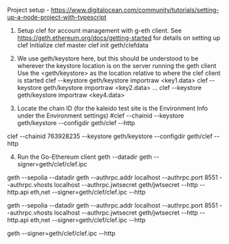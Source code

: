 Project setup - https://www.digitalocean.com/community/tutorials/setting-up-a-node-project-with-typescript

1. Setup clef for account management with g-eth client. See https://geth.ethereum.org/docs/getting-started for details on setting up clef
Initialize clef master
clef init geth/clefdata 


2. We use geth/keystore here, but this should be understood to be wherever the keystore location is on the server running the geth client
Use the <geth/keystore> as the location relative to where the clef client is started
clef --keystore geth/keystore importraw <key1.data>
clef --keystore geth/keystore importraw <key2.data>
...
clef --keystore geth/keystore importraw <key4.data>



3. Locate the chain ID (for the kaleido test site is the Environment Info under the Environment settings)
#clef --chainid <ID> --keystore geth/keystore --configdir geth/clef --http

clef --chainid 763928235  --keystore geth/keystore --configdir geth/clef --http

4. Run the Go-Ethereum client
geth --datadir geth --signer=geth/clef/clef.ipc

geth --sepolia --datadir geth --authrpc.addr localhost --authrpc.port 8551 --authrpc.vhosts localhost --authrpc.jwtsecret geth/jwtsecret --http --http.api eth,net --signer=geth/clef/clef.ipc --http

geth --sepolia --datadir geth --authrpc.addr localhost --authrpc.port 8551 --authrpc.vhosts localhost --authrpc.jwtsecret geth/jwtsecret --http --http.api eth,net --signer=geth/clef/clef.ipc --http

geth  --signer=geth/clef/clef.ipc --http 
